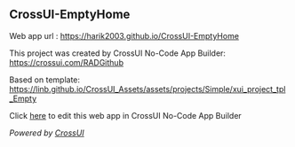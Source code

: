 ## CrossUI-EmptyHome
Web app url : https://harik2003.github.io/CrossUI-EmptyHome

This project was created by CrossUI No-Code App Builder: https://crossui.com/RADGithub

Based on template: https://linb.github.io/CrossUI_Assets/assets/projects/Simple/xui_project_tpl_Empty

Click [here](https://crossui.com/RADGithub/#!from=github&owner=harik2003&repo=CrossUI-EmptyHome) to edit this web app in CrossUI No-Code App Builder

<i>Powered by [CrossUI](https://crossui.com)</i>
